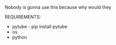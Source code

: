 Nobody is gonna use this because why would they

REQUIREMENTS: 
- pytube - pip install pytube
- os
- python
